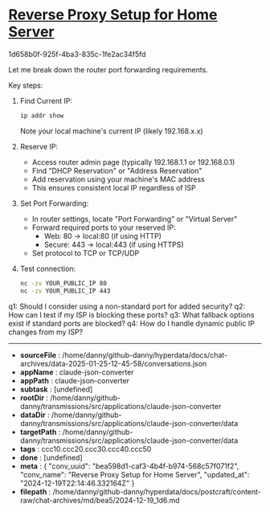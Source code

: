 # [Reverse Proxy Setup for Home Server](https://claude.ai/chat/bea598d1-caf3-4b4f-b974-568c57f071f2)

1d658b0f-925f-4ba3-835c-1fe2ac34f5fd

 Let me break down the router port forwarding requirements.

Key steps:

1. Find Current IP:
   ```bash
   ip addr show
   ```
   Note your local machine's current IP (likely 192.168.x.x)

2. Reserve IP:
   - Access router admin page (typically 192.168.1.1 or 192.168.0.1)
   - Find "DHCP Reservation" or "Address Reservation"
   - Add reservation using your machine's MAC address
   - This ensures consistent local IP regardless of ISP

3. Set Port Forwarding:
   - In router settings, locate "Port Forwarding" or "Virtual Server"
   - Forward required ports to your reserved IP:
     - Web: 80 → local:80 (if using HTTP)
     - Secure: 443 → local:443 (if using HTTPS)
   - Set protocol to TCP or TCP/UDP

4. Test connection:
   ```bash
   nc -zv YOUR_PUBLIC_IP 80
   nc -zv YOUR_PUBLIC_IP 443
   ```

q1: Should I consider using a non-standard port for added security?
q2: How can I test if my ISP is blocking these ports?
q3: What fallback options exist if standard ports are blocked?
q4: How do I handle dynamic public IP changes from my ISP?

---

* **sourceFile** : /home/danny/github-danny/hyperdata/docs/chat-archives/data-2025-01-25-12-45-58/conversations.json
* **appName** : claude-json-converter
* **appPath** : claude-json-converter
* **subtask** : [undefined]
* **rootDir** : /home/danny/github-danny/transmissions/src/applications/claude-json-converter
* **dataDir** : /home/danny/github-danny/transmissions/src/applications/claude-json-converter/data
* **targetPath** : /home/danny/github-danny/transmissions/src/applications/claude-json-converter/data
* **tags** : ccc10.ccc20.ccc30.ccc40.ccc50
* **done** : [undefined]
* **meta** : {
  "conv_uuid": "bea598d1-caf3-4b4f-b974-568c57f071f2",
  "conv_name": "Reverse Proxy Setup for Home Server",
  "updated_at": "2024-12-19T22:14:46.332164Z"
}
* **filepath** : /home/danny/github-danny/hyperdata/docs/postcraft/content-raw/chat-archives/md/bea5/2024-12-19_1d6.md